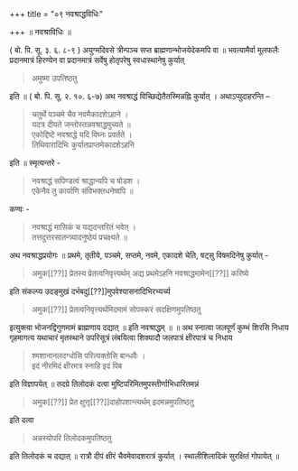 +++
title = "०९ नवश्राद्धविधिः"

+++
॥ नवश्राविधिः ॥

( बो. पि. सू. ३. ६. ८-९ ) अयुग्मदिवसे त्रीन्पञ्च सप्त ब्राह्मणान्भोजयेदेकमपि वा ॥ भवत्यामैर्वा मूलफलैः प्रदानमात्रं हिरण्येन वा प्रदानमात्रं सर्वेषु होतृपरेषु स्वधास्थानेषु कुर्यात्

> अमुष्मा उपतिष्ठतु

इति ॥ ( बो. पि. सू. २. १०. ६-७) अथ नवश्राद्धं विच्छिद्येतैतस्मिन्नह्नि कुर्यात् । अथाऽप्युदाहरन्ति –

> चतुर्थे पञ्चमे चैव नवमैकादशेऽहाने ।  
यदत्र दीयते जन्तोस्तन्नवश्राद्धमुच्यते ॥  
एकोद्दिष्टे नवश्राद्धे यदि विघ्नः प्रवर्तते ।  
तिथिवारादिभिः कुर्यातप्राप्तमेकादशेऽहनि

इति ॥ स्मृत्यन्तरे -

> नवश्राद्धं सपिण्डत्वं श्राद्धान्यपि च षोडश ।  
एकेनैव तु कार्याणि संविभक्तधनेष्वपि ॥

कण्वः -

> नवश्राद्धं मासिकं च यद्यदन्तरितं भवेत् ।  
तत्तदुत्तरसातन्त्र्यादनुष्ठेयं प्रचक्ष्यते ॥

अथ नवश्राद्धप्रयोगः ॥ प्रथमे, तृतीये, पञ्चमे, सप्तमे, नवमे, एकादशे चेति, षट्सु विषमदिनेषु कुर्यात् -

> अमुक[[??]] प्रेतस्य प्रेतत्वनिवृत्त्यर्थम् अद्य प्रथमेऽहनि नवश्राद्धमामेन[[??]] करिष्ये

इति संकल्प्य उदङ्मुखं दर्भबदु[[??]]मुपवेश्यासनादिभिरभ्यर्च्य

> अमुक[[??]] प्रेतत्वनिवृत्त्यर्थमिदमामं सोपस्करं सदक्षिणमुपतिष्ठतु

इत्युक्त्वा भोजनद्विगुणमामं ब्राह्मणाय दद्यात् ॥ इति नवश्राद्धम् ॥ ॥ अथ स्नात्वा जलपूर्णं कुम्भं शिरसि निधाय गृहमागत्य यथाचारं मृतस्थाने उपरिसूत्रं लंबयित्वा शिक्यादौ जलपात्रं क्षीरपात्रं च निधाय

> श्मशानानलदग्धोसि परित्यक्तोसि बान्धवैः ।  
इदं नीरमिदं क्षीरमत्र स्नाहि इदं पिब

इति विज्ञापयेत् ॥ तदग्रे तिलोदकं दत्वा मुष्टिपरिमितमुपस्तीर्णाभिधारितमन्नं

> अमुक[[??]] प्रेत क्षुत्तृ[[??]]दाहोपशान्त्यर्थम् इदमन्नमुपतिष्ठतु

इति दत्वा

> अन्नस्योपरि तिलोदकमुपतिष्ठतु

इति तिलोदकं च दद्यात् ॥ रात्रौ दीपं क्षीरं चैवमेवादशरात्रं कुर्यात् । स्थालीशिलादिकं सुरक्षितं गोपायेत् ॥
